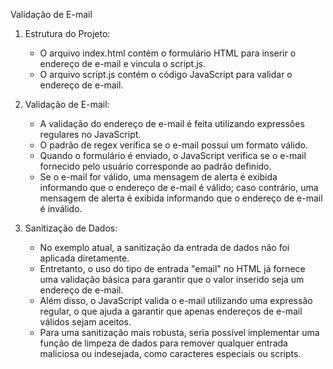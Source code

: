Validação de E-mail

1. Estrutura do Projeto:
   - O arquivo index.html contém o formulário HTML para inserir o endereço de e-mail e vincula o script.js.
   - O arquivo script.js contém o código JavaScript para validar o endereço de e-mail.

2. Validação de E-mail:
   - A validação do endereço de e-mail é feita utilizando expressões regulares no JavaScript.
   - O padrão de regex verifica se o e-mail possui um formato válido.
   - Quando o formulário é enviado, o JavaScript verifica se o e-mail fornecido pelo usuário corresponde ao padrão definido.
   - Se o e-mail for válido, uma mensagem de alerta é exibida informando que o endereço de e-mail é válido; caso contrário, uma mensagem de alerta é exibida informando que o endereço de e-mail é inválido.

3. Sanitização de Dados:
   - No exemplo atual, a sanitização da entrada de dados não foi aplicada diretamente.
   - Entretanto, o uso do tipo de entrada "email" no HTML já fornece uma validação básica para garantir que o valor inserido seja um endereço de e-mail.
   - Além disso, o JavaScript valida o e-mail utilizando uma expressão regular, o que ajuda a garantir que apenas endereços de e-mail válidos sejam aceitos.
   - Para uma sanitização mais robusta, seria possível implementar uma função de limpeza de dados para remover qualquer entrada maliciosa ou indesejada, como caracteres especiais ou scripts.

